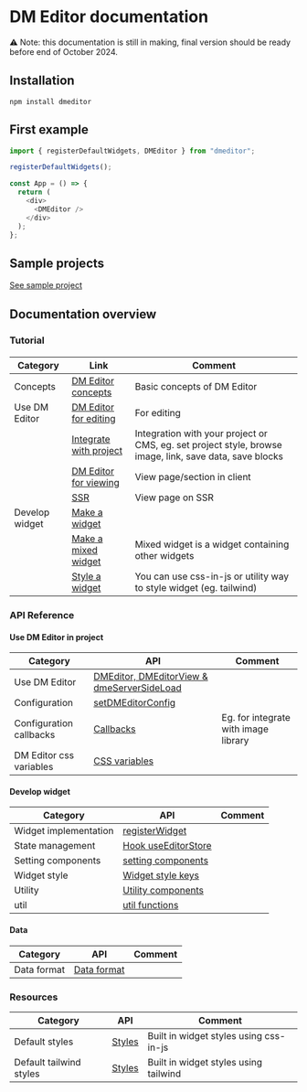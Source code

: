 # DM Editor documentation

⚠️ Note: this documentation is still in making, final version should be ready before end of October 2024.

## Installation

```shell
npm install dmeditor
```

## First example

```typescript
import { registerDefaultWidgets, DMEditor } from "dmeditor";

registerDefaultWidgets();

const App = () => {
  return (
    <div>
      <DMEditor />
    </div>
  );
};
```

## Sample projects

[See sample project](https://github.com/dmeditor/dmeditor-sample/)

## Documentation overview

### Tutorial

####

| Category       | Link                                                          | Comment                                                                                                 |
| -------------- | ------------------------------------------------------------- | ------------------------------------------------------------------------------------------------------- |
| Concepts       | [DM Editor concepts](./tutorial/concepts.md)                  | Basic concepts of DM Editor                                                                             |
| Use DM Editor  | [DM Editor for editing](./tutorial/use-dmeditor.md)           | For editing                                                                                             |
|                | [Integrate with project](./tutorial/integration.md)           | Integration with your project or CMS, eg. set project style, browse image, link, save data, save blocks |
|                | [DM Editor for viewing](./tutorial/use-dmeditor-view.md)      | View page/section in client                                                                    |
|                | [SSR](./tutorial/ssr.md)      | View page on SSR                                                                      |
| Develop widget | [Make a widget](./tutorial/how-to-make-widget.md)             |                                                                                                         |
|                | [Make a mixed widget](./tutorial/how-to-make-mixed-widget.md) | Mixed widget is a widget containing other widgets                                                       |
|                | [Style a widget](./tutorial/How-to-make-a-widget-style.md)    | You can use css-in-js or utility way to style widget (eg. tailwind)                                     |

### API Reference

#### Use DM Editor in project

| Category                | API                                                                   | Comment                              |
| ----------------------- | --------------------------------------------------------------------- | ------------------------------------ |
| Use DM Editor           | [DMEditor, DMEditorView & dmeServerSideLoad](./reference/dmeditor.md) |                                      |
| Configuration           | [setDMEditorConfig](./reference/configuration.md)                     |                                      |
| Configuration callbacks | [Callbacks](./reference/callbacks.md)                                 | Eg. for integrate with image library |
| DM Editor css variables | [CSS variables](./reference/css-variables.md)                         |                                      |

#### Develop widget

| Category              | API                                                     | Comment |
| --------------------- | ------------------------------------------------------- | ------- |
| Widget implementation | [registerWidget](./reference/widget.md)                 |         |
| State management      | [Hook useEditorStore](./tutorial/useEditorStore.md)     |         |
| Setting components    | [setting components](./reference/setting-components.md) |         |
| Widget style          | [Widget style keys](./reference/widget-style-keys.md)   |         |
| Utility               | [Utility components](./reference/utility.md)            |         |
| util               | [util functions](./reference/utils.md)            |         |

#### Data

| Category    | API                | Comment |
| ----------- | ------------------ | ------- |
| Data format | [Data format](./#) |         |

### Resources

| Category                | API           | Comment                                |
| ----------------------- | ------------- | -------------------------------------- |
| Default styles          | [Styles](./#) | Built in widget styles using css-in-js |
| Default tailwind styles | [Styles](./#) | Built in widget styles using tailwind  |
